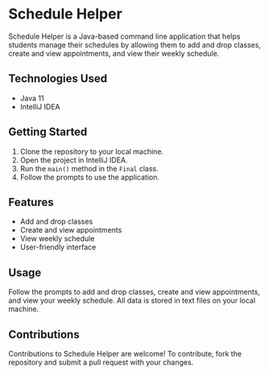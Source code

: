 # Schedule Helper

Schedule Helper is a Java-based command line application that helps students manage their schedules by allowing them to add and drop classes, create and view appointments, and view their weekly schedule.

## Technologies Used

* Java 11
* IntelliJ IDEA

## Getting Started

1. Clone the repository to your local machine.
2. Open the project in IntelliJ IDEA.
3. Run the `main()` method in the `Final` class.
4. Follow the prompts to use the application.

## Features

* Add and drop classes
* Create and view appointments
* View weekly schedule
* User-friendly interface

## Usage

Follow the prompts to add and drop classes, create and view appointments, and view your weekly schedule. All data is stored in text files on your local machine.

## Contributions

Contributions to Schedule Helper are welcome! To contribute, fork the repository and submit a pull request with your changes.
